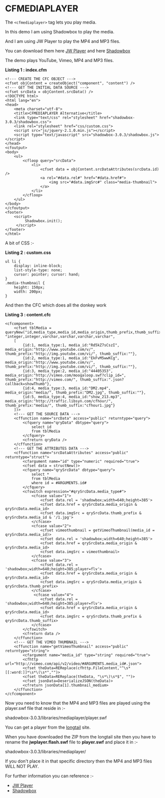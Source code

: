 CFMEDIAPLAYER
===
The `<cfmediaplayer>` tag lets you play media.

In this demo I am using Shadowbox to play the media.

And I am using JW Player to play the MP4 and MP3 files.

You can download them here [JW Player](http://www.longtailvideo.com/) and here [Shadowbox](http://www.shadowbox-js.com/)

The demo plays YouTube, Vimeo, MP4 and MP3 files.

**Listing 1 : index.cfm**

    <!--- CREATE THE CFC OBJECT --->
    <cfset objContent = createObject("component", "content") />
    <!--- GET THE INITIAL DATA SOURCE --->
    <cfset srcData = objContent.srcData() />
    <!DOCTYPE html>
    <html lang="en">
    <head>
        <meta charset="utf-8">
        <title>CFMEDIAPLAYER Alternative</title>
        <link type="text/css" rel="stylesheet" href="shadowbox-3.0.3/shadowbox.css">
        <link rel="stylesheet" href="css/custom.css">
        <script src="js/jquery-2.1.0.min.js"></script>
        <script type="text/javascript" src="shadowbox-3.0.3/shadowbox.js"></script>
    </head>
    <cfoutput>
    <body>
        <ul>
            <cfloop query="srcData">
                <li>
                    <cfset data = objContent.srcDataAttributes(srcData.id) />
                    <a rel="#data.rel#" href="#data.href#">
                        <img src="#data.imgSrc#" class="media-thumbnail">
                    </a>
                </li>
            </cfloop>
        </ul>
    </body>
    </cfoutput>
    <footer>
        <script>
             Shadowbox.init();
         </script>
    </footer>
    </html>

A bit of CSS :-

**Listing 2 : custom.css**

    ul li {
        display: inline-block;
        list-style-type: none;
        cursor: pointer; cursor: hand;
    }
    .media-thumbnail {
        height: 150px;
        width: 200px;
    }


And then the CFC which does all the donkey work

**Listing 3 : content.cfc**


    <cfcomponent>
        <cfset tblMedia = queryNew("id,media_type,media_id,media_origin,thumb_prefix,thumb_suffix", "integer,integer,varchar,varchar,varchar,varchar", 
        [
            {id:1, media_type:1, media_id:"Rd5kZ7sCszI", media_origin:"http://www.youtube.com/v/", thumb_prefix:"http://img.youtube.com/vi/", thumb_suffix:""},
            {id:2, media_type:1, media_id:"EkFvM5wwKCg", media_origin:"http://www.youtube.com/v/", thumb_prefix:"http://img.youtube.com/vi/", thumb_suffix:""},
            {id:3, media_type:2, media_id:"44405353", media_origin:"http://vimeo.com/moogaloop.swf?clip_id=", thumb_prefix:"http://vimeo.com/", thumb_suffix:".json?callback=showThumb"},
            {id:4, media_type:3, media_id:"DM2.mp4", media_origin:"media/", thumb_prefix:"DM2.jpg", thumb_suffix:""},
            {id:5, media_type:4, media_id:"show_213.mp3", media_origin:"http://traffic.libsyn.com/cfhour/", thumb_prefix:"media/", thumb_suffix:"cfhour1.jpg"}
        ])>
        <!--- GET THE SOURCE DATA --->
        <cffunction name="srcData" access="public" returntype="query">
            <cfquery name="qryData" dbtype="query">
                select id 
                from tblMedia
            </cfquery>
            <cfreturn qryData />
        </cffunction>
        <!--- GET THE ATTRIBUTES DATA --->
        <cffunction name="srcDataAttributes" access="public" returntype="struct">
            <cfargument name="id" type="numeric" required="true">
            <cfset data = structNew()>
            <cfquery name="qrySrcData" dbtype="query">
                select * 
                from tblMedia
                where id = #ARGUMENTS.id#
            </cfquery>
            <cfswitch expression="#qrySrcData.media_type#">
                <cfcase value="1">
                    <cfset data.rel = 'shadowbox;width=640;height=385'>
                    <cfset data.href = qrySrcData.media_origin & qrySrcData.media_id>
                    <cfset data.imgSrc = qrySrcData.thumb_prefix & qrySrcData.media_id & '/1.jpg'>
                </cfcase>
                <cfcase value="2">
                    <cfset vimeothumbnail = getVimeoThumbnail(media_id = qrySrcData.media_id)>
                    <cfset data.rel = 'shadowbox;width=640;height=385'>
                    <cfset data.href = qrySrcData.media_origin & qrySrcData.media_id>
                    <cfset data.imgSrc = vimeothumbnail>
                </cfcase>
                <cfcase value="3">
                    <cfset data.rel = 'shadowbox;width=640;height=385;player=flv'>
                    <cfset data.href = qrySrcData.media_origin & qrySrcData.media_id>
                    <cfset data.imgSrc = qrySrcData.media_origin & qrySrcData.thumb_prefix>
                </cfcase>
                 <cfcase value="4">
                    <cfset data.rel = 'shadowbox;width=640;height=385;player=flv'>
                    <cfset data.href = qrySrcData.media_origin & qrySrcData.media_id>
                    <cfset data.imgSrc = qrySrcData.thumb_prefix & qrySrcData.thumb_suffix>
                </cfcase>
            </cfswitch>        
            <cfreturn data />
        </cffunction>
        <!--- GET THE VIMEO THUMBNAIL --->
        <cffunction name="getVimeoThumbnail" access="public" returntype="string">
            <cfargument name="media_id" type="string" required="true">
            <cfhttp url="http://vimeo.com/api/v2/video/#ARGUMENTS.media_id#.json">
            <cfset theData=REReplace(cfhttp.FileContent,"^\s*[[:word:]]*\s*\(\s*","")>
            <cfset theData=REReplace(theData, "\s*\)\s*$", "")>
            <cfset jsonData=DeserializeJSON(theData)>
            <cfreturn jsonData[1].thumbnail_medium>
        </cffunction>
    </cfcomponent>

Now you need to know that the MP4 and MP3 files are played using the 
player.swf file that reside in :-

shadowbox-3.0.3/libraries/mediaplayer/player.swf

You can get a player from the [longtail](http://www.longtailvideo.com/) site.

When you have downloaded the ZIP from the longtail site then you have to rename the **jwplayer.flash.swf** file to **player.swf** and place it in :-

shadowbox-3.0.3/libraries/mediaplayer/

If you don't place it in that specific directory then the MP4 and MP3 files WILL NOT PLAY.



For further information you can reference :-

* [JW Player](http://www.longtailvideo.com/)
* [Shadowbox](http://www.shadowbox-js.com/)




